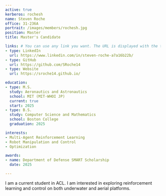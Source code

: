 ```yaml
---
active: true
kerberos: rochesh
name: Steven Roche
office: 31-236A
portrait: /images/members/rochesh.jpg
position: Master
title: Master's Candidate

links: # You can use any link you want. The URL is displayed with the text in the *type* field. 
- type: LinkedIn
  url: https://www.linkedin.com/in/steven-roche-a7a16b22b/
- type: GitHub
  url: https://github.com/SRoche14
- type: Website
  url: https://sroche14.github.io/

education:
- type: M.S.
  study: Aeronautics and Astronautics
  school: MIT (MIT-WHOI JP)
  current: true
  start: 2025
- type: B.S.
  study: Computer Science and Mathematics
  school: Boston College
  graduation: 2025

interests:
- Multi-Agent Reinforcement Learning
- Robot Manipulation and Control
- Optimization

awards:
- name: Department of Defense SMART Scholarship
  date: 2025

--- 
```


I am a current student in ACL. I am interested in exploring reinforcement learning and control on both underwater and aerial platforms.
